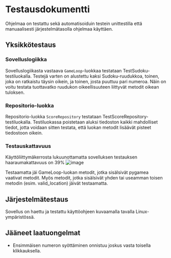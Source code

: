 # Testausdokumentti

Ohjelmaa on testattu sekä automatisoiduin testein unittestilla että manuaalisesti järjestelmätasolla ohjelmaa käyttäen. 

## Yksikkötestaus

### Sovelluslogiikka

Sovelluslogiikasta vastaava ```GameLoop```-luokkaa testataan TestSudoku-testiluokalla. Testejä varten on alustettu kaksi Sudoku-ruudukkoa, toinen, joka on ratkaistu täysin oikein, ja toinen, josta puuttuu pari numeroa. Näin on voitu testata tuottavatko ruudukon oikeellisuuteen liittyvät metodit oikean tuloksen.

### Repositorio-luokka

Repositorio-luokka ```ScoreRepository``` testataan TestScoreRepository-testiluokalla. Testiluokassa poistetaan aluksi tiedoston kaikki mahdolliset tiedot, jotta voidaan sitten testata, että luokan metodit lisäävät pisteet tiedostoon oikein. 

### Testauskattavuus 

Käyttöliittymäkerrosta lukuunottamatta sovelluksen testauksen haaraumakattavuus on 39%
![image](https://user-images.githubusercontent.com/117500758/209475944-996f7c5f-e718-4162-b6f7-8c9ac1d65961.png)

Testaamatta jäi GameLoop-luokan metodit, jotka sisälsivät pygamea vaativat metodit. Myös metodit, jotka sisälsivät yhden tai useamman toisen metodin (esim. valid_location) jäivät testaamatta.

## Järjestelmätestaus

Sovellus on haettu ja testattu käyttöohjeen kuvaamalla tavalla Linux-ympäristössä.

## Jääneet laatuongelmat

- Ensimmäisen numeron syöttäminen onnistuu joskus vasta toisella klikkauksella. 
